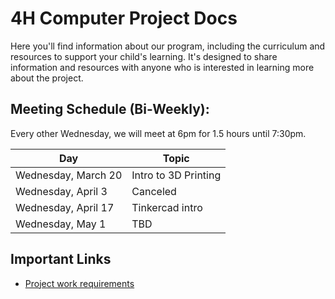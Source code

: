 # 4H Computer Project Docs

Here you'll find information about our program, including the curriculum and resources to support your child's learning. It's designed to share information and resources with anyone who is interested in learning more about the project.

## Meeting Schedule (Bi-Weekly):

Every other Wednesday, we will meet at 6pm for 1.5 hours until 7:30pm.

| Day               | Topic         |
| ----------------- | ------------- |
| Wednesday, March 20 | Intro to 3D Printing     |
| Wednesday, April 3 | Canceled     |
| Wednesday, April 17 | Tinkercad intro     |
| Wednesday, May 1 | TBD           |


## Important Links
- [Project work requirements](/work-requirement)
